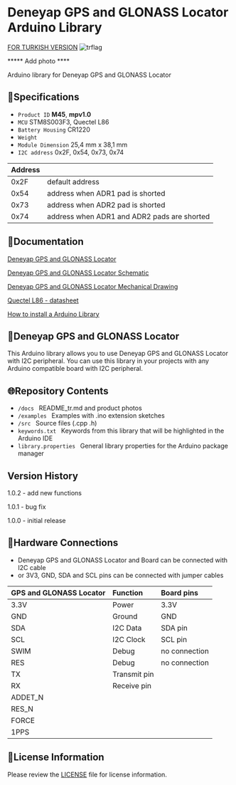 # Deneyap GPS and GLONASS Locator Arduino Library
[FOR TURKISH VERSION](docs/README_tr.md) ![trflag](https://github.com/deneyapkart/deneyapkart-arduino-core/blob/master/docs/tr.png)

***** Add photo ****

Arduino library for Deneyap GPS and GLONASS Locator

## :mag_right:Specifications 
- `Product ID` **M45**, **mpv1.0**
- `MCU` STM8S003F3, Quectel L86
- `Battery Housing`  CR1220
- `Weight` 
- `Module Dimension` 25,4 mm x 38,1 mm
- `I2C address` 0x2F, 0x54, 0x73, 0x74

| Address |  | 
| :---      | :---     |
| 0x2F| default address |
| 0x54| address when ADR1 pad is shorted |
| 0x73| address when ADR2 pad is shorted |
| 0x74| address when ADR1 and ADR2 pads are shorted |

## :closed_book:Documentation
[Deneyap GPS and GLONASS Locator](https://docs.deneyapkart.org/en/content/contentDetail/deneyap-module-deneyap-gnss-m45)

[Deneyap GPS and GLONASS Locator Schematic](https://cdn.deneyapkart.org/media/upload/userFormUpload/GEc26oFEFkPIzMT9PunlPEBJIslaoo2c.pdf)

[Deneyap GPS and GLONASS Locator Mechanical Drawing](https://cdn.deneyapkart.org/media/upload/userFormUpload/Tyb470HrWmP4LJhrUGRGxiijpXCzBPN6.pdf)

[Quectel L86 - datasheet](https://www.quectel.com/wp-content/uploads/pdfupload/Quectel_L86_GNSS_Specification_V1.3.pdf)

[How to install a Arduino Library](https://docs.arduino.cc/software/ide-v1/tutorials/installing-libraries)

## :pushpin:Deneyap GPS and GLONASS Locator
This Arduino library allows you to use Deneyap GPS and GLONASS Locator with I2C peripheral. You can use this library in your projects with any Arduino compatible board with I2C peripheral.

## :globe_with_meridians:Repository Contents
- `/docs ` README_tr.md and product photos
- `/examples ` Examples with .ino extension sketches
- `/src ` Source files (.cpp .h)
- `keywords.txt ` Keywords from this library that will be highlighted in the Arduino IDE
- `library.properties ` General library properties for the Arduino package manager

## Version History
1.0.2 - add new functions

1.0.1 - bug fix

1.0.0 - initial release

## :rocket:Hardware Connections
- Deneyap GPS and GLONASS Locator and Board can be connected with I2C cable
- or 3V3, GND, SDA and SCL pins can be connected with jumper cables

|GPS and GLONASS Locator| Function | Board pins | 
|:--- |   :---  | :---|
|3.3V | Power   |3.3V |      
|GND  | Ground  | GND | 
|SDA  | I2C Data  | SDA pin |
|SCL  | I2C Clock | SCL pin |
|SWIM | Debug | no connection |
|RES  | Debug | no connection |
|TX| Transmit pin | |
|RX|  Receive pin | |
|ADDET_N		||
|RES_N			||
|FORCE			||
|1PPS			||

## :bookmark_tabs:License Information
Please review the [LICENSE](https://github.com/deneyapkart/deneyap-gps-glonass-konum-belirleyici-arduino-library/blob/master/LICENSE) file for license information.
